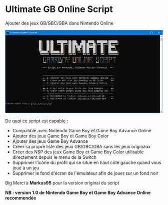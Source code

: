 # Ultimate GB Online Script
Ajouter des jeux GB/GBC/GBA dans Nintendo Online

![PICTURE](https://github.com/chronoss09/Ultimate_GB_Online_Script/blob/main/Capture.PNG)

De quoi ce script est capable :
* Compatible avec Nintendo Game Boy et Game Boy Advance Online
* Ajouter des jeux Game Boy et Game Boy Color
* Ajouter des jeux Game Boy Advance
* Créer sa propre liste des jeux GB/GBC/GBA sans les jeux originaux
* Créer des NSP des jeux Game Boy et Game Boy Color utilisable directement depuis le menu de la Switch
* Supprimer l'icône du profil qui se situe en haut côté gauche quand vous joué à un jeu
* Supprimer le fond d'écran de l'émulateur afin de jouer sur un fond noir

Big Merci à __Markus95__ pour la version original du script

__NB : version 1.0 de Nintendo Game Boy et Game Boy Advance Online recommendée__
